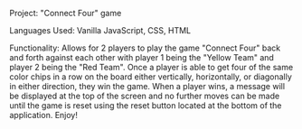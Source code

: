 Project:
"Connect Four" game

Languages Used:
Vanilla JavaScript, CSS, HTML

Functionality:
Allows for 2 players to play the game "Connect Four" back and forth against each other with player 1 being the "Yellow Team" and player 2 being the "Red Team". Once a player is able to get four of the same color chips in a row on the board either vertically, horizontally, or diagonally in either direction, they win the game. When a player wins, a message will be displayed at the top of the screen and no further moves can be made until the game is reset using the reset button located at the bottom of the application. Enjoy!